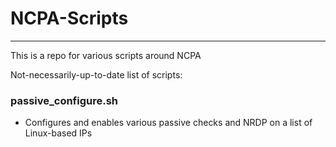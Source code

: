 # NCPA-Scripts

------
This is a repo for various scripts around NCPA


Not-necessarily-up-to-date list of scripts:

### passive_configure.sh
-  Configures and enables various passive checks and NRDP on a list of Linux-based IPs

